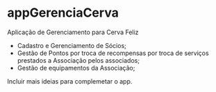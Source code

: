 # appGerenciaCerva
Aplicação de Gerenciamento para Cerva Feliz

- Cadastro e Gerenciamento de Sócios;
- Gestão de Pontos por troca de recompensas por troca de serviços prestados a Associação pelos associados;
- Gestão de equipamentos da Associação;

Incluir mais ideias para complemetar o app. 
